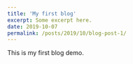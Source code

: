 ```yaml
---
title: 'My first blog'
excerpt: Some excerpt here. 
date: 2019-10-07
permalink: /posts/2019/10/blog-post-1/
---
```


This is my first blog demo. 
